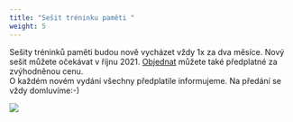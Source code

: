```yaml
---
title: "Sešit tréninku paměti "
weight: 5
---
```

Sešity tréninků paměti budou nově vycházet vždy 1x za dva měsíce. Nový sešit můžete očekávat v říjnu 2021.  [Objednat](https://vigvam.webooker.eu/Actions) můžete  také předplatné za zvýhodněnou cenu. \
O každém novém vydání všechny předplatile informujeme.  Na předání se vždy domluvíme:-)

![](/images/uploads/baner_pamet_vig-1-.jpg)